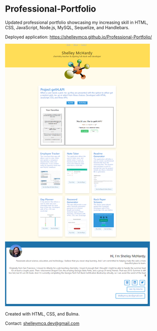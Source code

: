 # Professional-Portfolio

Updated professional portfolio showcasing my increasing skill in HTML, CSS, JavaScript, Node.js, MySQL, Sequelize, and Handlebars. 

Deployed application:
https://shelleymcq.github.io/Professional-Portfolio/

![screenshot](./assets/images/portfolio-screenshot.PNG)

Created with HTML, CSS, and Bulma.

Contact: shelleymcq.dev@gmail.com